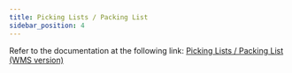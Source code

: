 ```yaml
---
title: Picking Lists / Packing List 
sidebar_position: 4
---
```


Refer to the documentation at the following link: [Picking Lists / Packing List (WMS version)](/docs/logistics/udc/loading-unit-packing-lists/loading-unit)
